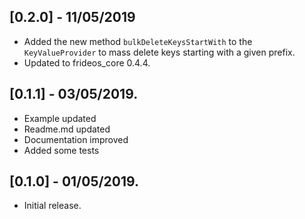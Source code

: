 ## [0.2.0] - 11/05/2019
- Added the new method `bulkDeleteKeysStartWith` to the `KeyValueProvider` to mass delete keys starting with a given prefix.
- Updated to frideos_core 0.4.4.

## [0.1.1] - 03/05/2019.

* Example updated
* Readme.md updated
* Documentation improved
* Added some tests

## [0.1.0] - 01/05/2019.

* Initial release.
